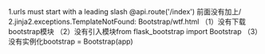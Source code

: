 1.urls must start with a leading slash
@api.route('/index')  前面没有加上/
2.jinja2.exceptions.TemplateNotFound: Bootstrap/wtf.html
  （1）没有下载bootstrap模块
  （2）没有引入模块from flask_bootstrap import Bootstrap
  （3）没有实例化bootstrap = Bootstrap(app)
